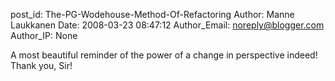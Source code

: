 post_id: The-PG-Wodehouse-Method-Of-Refactoring
Author: Manne Laukkanen
Date: 2008-03-23 08:47:12
Author_Email: noreply@blogger.com
Author_IP: None

A most beautiful reminder of the power of a change in perspective indeed! Thank you, Sir!
